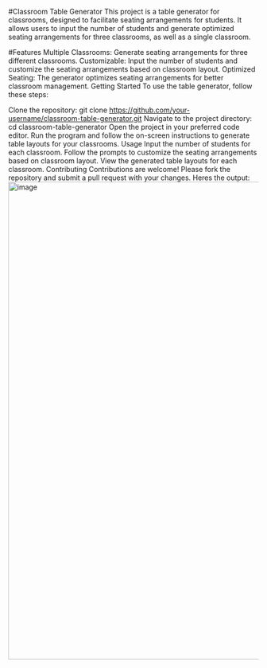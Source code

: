#Classroom Table Generator
This project is a table generator for classrooms, designed to facilitate seating arrangements for students. It allows users to input the number of students and generate optimized seating arrangements for three classrooms, as well as a single classroom.

#Features
Multiple Classrooms: Generate seating arrangements for three different classrooms.
Customizable: Input the number of students and customize the seating arrangements based on classroom layout.
Optimized Seating: The generator optimizes seating arrangements for better classroom management.
Getting Started
To use the table generator, follow these steps:

Clone the repository: git clone https://github.com/your-username/classroom-table-generator.git
Navigate to the project directory: cd classroom-table-generator
Open the project in your preferred code editor.
Run the program and follow the on-screen instructions to generate table layouts for your classrooms.
Usage
Input the number of students for each classroom.
Follow the prompts to customize the seating arrangements based on classroom layout.
View the generated table layouts for each classroom.
Contributing
Contributions are welcome! Please fork the repository and submit a pull request with your changes.
Heres the output:
<img width="960" alt="image" src="https://github.com/Grandlobster/PBL_using_java/assets/118823460/b2f2c386-feea-4b1b-8a01-5a30be991635">
